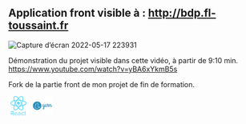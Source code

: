## Application front visible à : http://bdp.fl-toussaint.fr

![Capture d’écran 2022-05-17 223931](https://user-images.githubusercontent.com/92692968/168907489-29116cd9-8c55-4093-8c55-3a528dc272d7.png)


Démonstration du projet visible dans cette vidéo, à partir de 9:10 min.
https://www.youtube.com/watch?v=yBA6xYkmB5s

Fork de la partie front de mon projet de fin de formation.

 <img src="https://github.com/devicons/devicon/blob/master/icons/react/react-original-wordmark.svg" title="React" alt="React" width="40" height="40"/>&nbsp;
 <img src="https://github.com/devicons/devicon/blob/master/icons/yarn/yarn-original-wordmark.svg" title="Yarn" alt="Yarn" width="40" height="40"/>&nbsp;
